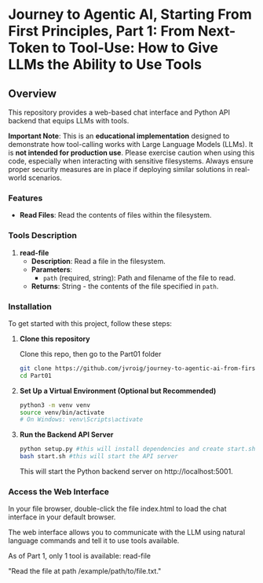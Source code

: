 # Journey to Agentic AI, Starting From First Principles, Part 1: From Next-Token to Tool-Use: How to Give LLMs the Ability to Use Tools

## Overview

This repository provides a web-based chat interface and Python API backend that equips LLMs with tools. 

**Important Note**: This is an **educational implementation** designed to demonstrate how tool-calling works with Large Language Models (LLMs). It is **not intended for production use**. Please exercise caution when using this code, especially when interacting with sensitive filesystems. Always ensure proper security measures are in place if deploying similar solutions in real-world scenarios.


### Features

- **Read Files**: Read the contents of files within the filesystem.

### Tools Description

1. **read-file**
    - **Description**: Read a file in the filesystem.
    - **Parameters**:
      - `path` (required, string): Path and filename of the file to read.
    - **Returns**: String - the contents of the file specified in `path`.

### Installation

To get started with this project, follow these steps:

1. **Clone this repository**
    
    Clone this repo, then go to the Part01 folder

    ```bash
    git clone https://github.com/jvroig/journey-to-agentic-ai-from-first-principles.git
    cd Part01
    ```

1. **Set Up a Virtual Environment (Optional but Recommended)**

    ```bash
    python3 -m venv venv
    source venv/bin/activate  
    # On Windows: venv\Scripts\activate
    ```

3. **Run the Backend API Server**

    ```bash
    python setup.py #this will install dependencies and create start.sh file
    bash start.sh #this will start the API server
    ```
    This will start the Python backend server on http://localhost:5001.

### Access the Web Interface

In your file browser, double-click the file index.html to load the chat interface in your default browser.

The web interface allows you to communicate with the LLM using natural language commands and tell it to use tools available.

As of Part 1, only 1 tool is available: read-file

"Read the file at path /example/path/to/file.txt."